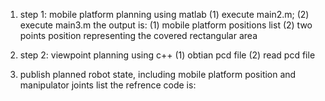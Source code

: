 1. step 1: 
mobile platform planning using matlab 
(1) execute main2.m; 
(2) execute main3.m 
the output is: 
(1) mobile platform positions list
(2) two points position representing the covered rectangular area

2. step 2: viewpoint planning using c++
(1) obtian pcd file 
(2) read pcd file


3. publish planned robot state, including mobile platform position and manipulator joints list
the refrence code is: 











